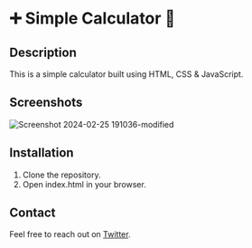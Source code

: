 # ➕ Simple Calculator 🟰

## Description
This is a simple calculator built using HTML, CSS & JavaScript.

## Screenshots
![Screenshot 2024-02-25 191036-modified](https://github.com/HugoAdona/SimpleCalculator/assets/159626840/fedc4439-9bc4-4611-bb39-e6fb492dba11)

## Installation
1. Clone the repository.
2. Open index.html in your browser.

## Contact
Feel free to reach out on [Twitter](https://twitter.com/hugoadona).
